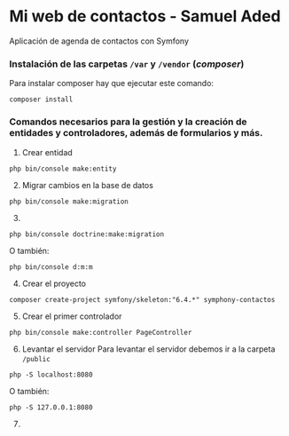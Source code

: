 # Mi web de contactos - Samuel Aded
Aplicación de agenda de contactos con Symfony
### Instalación de las carpetas `/var` y `/vendor` (*composer*)
Para instalar composer hay que ejecutar este comando:
```
composer install
```
### Comandos necesarios para la gestión y la creación de entidades y controladores, además de formularios y más.
1. Crear entidad
```
php bin/console make:entity
```
2. Migrar cambios en la base de datos
```
php bin/console make:migration
```
3.
```
php bin/console doctrine:make:migration
```
O también:
```
php bin/console d:m:m
```
4. Crear el proyecto
```
composer create-project symfony/skeleton:"6.4.*" symphony-contactos
```
5. Crear el primer controlador
```
php bin/console make:controller PageController
```
6. Levantar el servidor
Para levantar el servidor debemos ir a la carpeta `/public` 
```
php -S localhost:8080
```
O también:
```
php -S 127.0.0.1:8080
```
7.